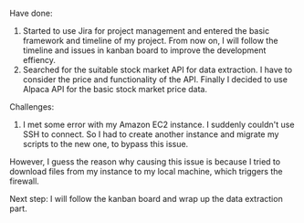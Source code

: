 Have done:

1. Started to use Jira for project management and entered the basic framework and timeline of my project. From now on, I will follow the timeline and issues in kanban board to improve the development effiency.
2. Searched for the suitable stock market API for data extraction. I have to consider the price and functionality of the API. Finally I decided to use Alpaca API for the basic stock market price data.

Challenges:
1. I met some error with my Amazon EC2 instance. I suddenly couldn't use SSH to connect. So I had to create another instance and migrate my scripts to the new one, to bypass this issue.

However, I guess the reason why causing this issue is because I tried to download files from my instance to my local machine, which triggers the firewall.

Next step:
I will follow the kanban board and wrap up the data extraction part.